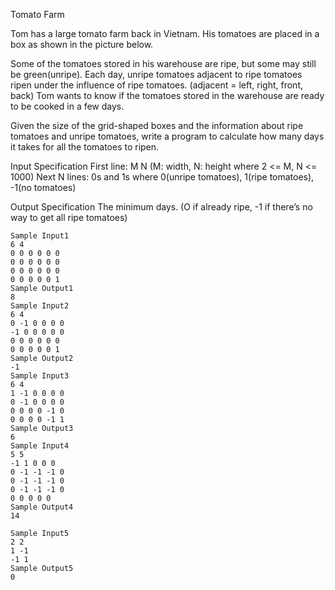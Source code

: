 Tomato Farm

Tom has a large tomato farm back in Vietnam. His tomatoes are placed in a box as shown in the picture below.

Some of the tomatoes stored in his warehouse are ripe, but some may still be green(unripe). Each day, unripe tomatoes adjacent to ripe tomatoes ripen under the influence of ripe tomatoes. (adjacent = left, right, front, back)
Tom wants to know if the tomatoes stored in the warehouse are ready to be cooked in a few days.

Given the size of the grid-shaped boxes and the information about ripe tomatoes and unripe tomatoes, write a program to calculate how many days it takes for all the tomatoes to ripen.

Input Specification
First line: M N (M: width, N: height where 2 <= M, N <= 1000)
Next N lines: 0s and 1s where 0(unripe tomatoes), 1(ripe tomatoes), -1(no tomatoes)

Output Specification
The minimum days. (O if already ripe, -1 if there’s no way to get all ripe tomatoes)

```
Sample Input1
6 4
0 0 0 0 0 0
0 0 0 0 0 0
0 0 0 0 0 0
0 0 0 0 0 1
Sample Output1
8
Sample Input2
6 4
0 -1 0 0 0 0
-1 0 0 0 0 0
0 0 0 0 0 0
0 0 0 0 0 1
Sample Output2
-1
Sample Input3
6 4
1 -1 0 0 0 0
0 -1 0 0 0 0
0 0 0 0 -1 0
0 0 0 0 -1 1
Sample Output3
6
Sample Input4
5 5
-1 1 0 0 0
0 -1 -1 -1 0
0 -1 -1 -1 0
0 -1 -1 -1 0
0 0 0 0 0
Sample Output4
14

Sample Input5
2 2
1 -1
-1 1
Sample Output5
0
```